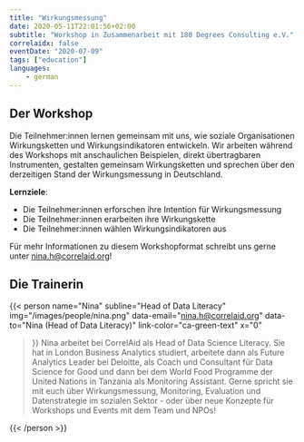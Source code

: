 ```yaml
---
title: "Wirkungsmessung"
date: 2020-05-11T22:01:56+02:00
subtitle: "Workshop in Zusammenarbeit mit 180 Degrees Consulting e.V."
correlaidx: false
eventDate: "2020-07-09"
tags: ["education"]
languages: 
    - german
---
```



## Der Workshop

Die Teilnehmer:innen lernen gemeinsam mit uns, wie soziale Organisationen Wirkungsketten und Wirkungsindikatoren entwickeln. Wir arbeiten während des Workshops mit anschaulichen Beispielen, direkt übertragbaren Instrumenten, gestalten gemeinsam Wirkungsketten und sprechen über den derzeitigen Stand der Wirkungsmessung in Deutschland.

**Lernziele**:

- Die Teilnehmer:innen erforschen ihre Intention für Wirkungsmessung
- Die Teilnehmer:innen erarbeiten ihre Wirkungskette
- Die Teilnehmer:innen wählen Wirkungsindikatoren aus

Für mehr Informationen zu diesem Workshopformat schreibt uns gerne unter nina.h@correlaid.org!

## Die Trainerin

{{< person 
    name="Nina"
    subline="Head of Data Literacy"
    img="/images/people/nina.png"
    data-email="nina.h@correlaid.org"
    data-to="Nina (Head of Data Literacy)"
    link-color="ca-green-text"
    x="0"
>}}
    Nina arbeitet bei CorrelAid als Head of Data Science Literacy. Sie hat in London Business Analytics studiert, arbeitete dann als Future Analytics Leader bei Deloitte, als Coach und Consultant für Data Science for Good und dann bei dem World Food Programme der United Nations  in Tanzania als Monitoring Assistant. Gerne spricht sie mit euch über Wirkungsmessung, Monitoring, Evaluation und Datenstrategie im sozialen Sektor - oder über neue Konzepte für Workshops und Events mit dem Team und NPOs!

{{< /person >}}